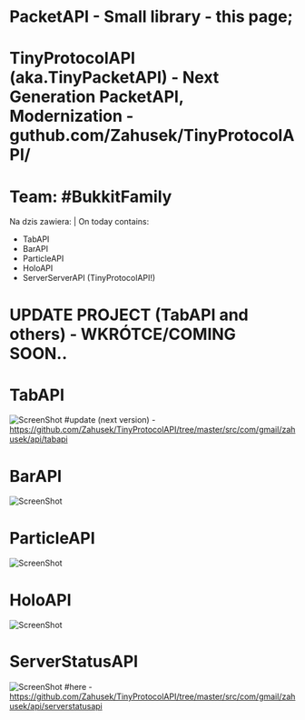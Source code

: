 # PacketAPI - Small library - this page;
# TinyProtocolAPI (aka.TinyPacketAPI) - Next Generation PacketAPI, Modernization - guthub.com/Zahusek/TinyProtocolAPI/
# Team: #BukkitFamily

Na dzis zawiera: | On today contains:
- TabAPI
- BarAPI
- ParticleAPI
- HoloAPI
- ServerServerAPI (TinyProtocolAPI!)

# UPDATE PROJECT (TabAPI and others) - WKRÓTCE/COMING SOON..

# TabAPI
![ScreenShot](http://i.imgur.com/VfRjyl7.png)
#update (next version) - https://github.com/Zahusek/TinyProtocolAPI/tree/master/src/com/gmail/zahusek/api/tabapi

# BarAPI
![ScreenShot](http://i.imgur.com/cgUpkWa.png)
# ParticleAPI
![ScreenShot](http://i.imgur.com/1fG3Qyd.png)
# HoloAPI
![ScreenShot](http://i.imgur.com/rzMJarF.png)

# ServerStatusAPI
![ScreenShot](http://i.imgur.com/guCdywA.png)
#here - https://github.com/Zahusek/TinyProtocolAPI/tree/master/src/com/gmail/zahusek/api/serverstatusapi

